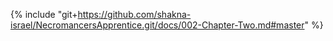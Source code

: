 {% include "git+https://github.com/shakna-israel/NecromancersApprentice.git/docs/002-Chapter-Two.md#master" %}

